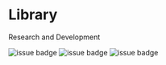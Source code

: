 # Library

Research and Development

![issue badge](https://img.shields.io/badge/Language-Java-blue?style=flat&logo=Java)
![issue badge](https://img.shields.io/badge/Language-C%2B%2B-red?style=flat&logo=C++)
![issue badge](https://img.shields.io/badge/Language-C-green?style=flat&logo=c&logoColor=FFFFFF)
